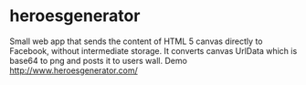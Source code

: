 heroesgenerator
===============

Small web app that sends the content of HTML 5 canvas directly to Facebook, without intermediate storage. 
It converts canvas UrlData which is base64 to png and posts it to users wall. Demo http://www.heroesgenerator.com/
